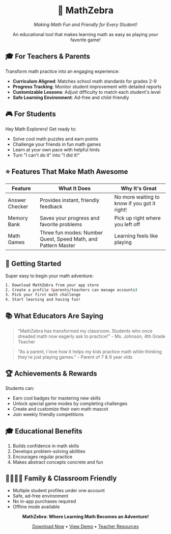 <div align="center">

# 🔢 MathZebra

*Making Math Fun and Friendly for Every Student!*

An educational tool that makes learning math as easy as playing your favorite game!

</div>

## 🎓 For Teachers & Parents
Transform math practice into an engaging experience:
- **Curriculum Aligned**: Matches school math standards for grades 2-9
- **Progress Tracking**: Monitor student improvement with detailed reports
- **Customizable Lessons**: Adjust difficulty to match each student's level
- **Safe Learning Environment**: Ad-free and child-friendly

## 🎮 For Students
Hey Math Explorers! Get ready to:
- Solve cool math puzzles and earn points
- Challenge your friends in fun math games
- Learn at your own pace with helpful hints
- Turn "I can't do it" into "I did it!"

## ⭐ Features That Make Math Awesome

| Feature | What It Does | Why It's Great |
|---------|--------------|----------------|
| Answer Checker | Provides instant, friendly feedback | No more waiting to know if you got it right! |
| Memory Bank | Saves your progress and favorite problems | Pick up right where you left off |
| Math Games | Three fun modes: Number Quest, Speed Math, and Pattern Master | Learning feels like playing |

## 🚀 Getting Started
Super easy to begin your math adventure:
```bash
1. Download MathZebra from your app store
2. Create a profile (parents/teachers can manage accounts)
3. Pick your first math challenge
4. Start learning and having fun!
```

## 📚 What Educators Are Saying
> "MathZebra has transformed my classroom. Students who once dreaded math now eagerly ask to practice!" - Ms. Johnson, 4th Grade Teacher

> "As a parent, I love how it helps my kids practice math while thinking they're just playing games." - Parent of 7 & 9 year olds

## 🏆 Achievements & Rewards
Students can:
- Earn cool badges for mastering new skills
- Unlock special game modes by completing challenges
- Create and customize their own math mascot
- Join weekly friendly competitions

## 🎓 Educational Benefits
1. Builds confidence in math skills
2. Develops problem-solving abilities
3. Encourages regular practice
4. Makes abstract concepts concrete and fun

## 👨‍👩‍👧‍👦 Family & Classroom Friendly
- Multiple student profiles under one account
- Safe, ad-free environment
- No in-app purchases required
- Offline mode available


<div align="center">

**MathZebra: Where Learning Math Becomes an Adventure!**

[Download Now](#) • [View Demo](#) • [Teacher Resources](#)

</div>

